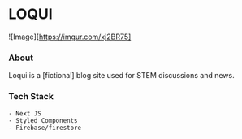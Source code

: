 # LOQUI

![Image][https://imgur.com/xj2BR75]

### About

Loqui is a [fictional] blog site used for STEM discussions and news. 

### Tech Stack

    - Next JS
    - Styled Components
    - Firebase/firestore